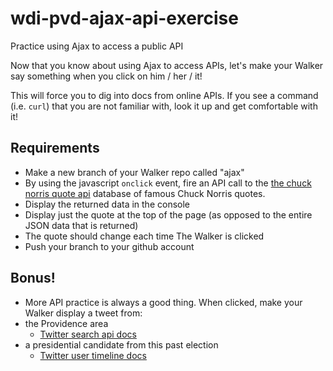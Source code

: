 # wdi-pvd-ajax-api-exercise
Practice using Ajax to access a public API

Now that you know about using Ajax to access APIs, let's make your Walker say something when you click on him / her / it!

This will force you to dig into docs from online APIs. If you see a command (i.e. `curl`) that you are not familiar with, look it up and get comfortable with it! 

## Requirements
- Make a new branch of your Walker repo called "ajax"
- By using the javascript `onclick` event, fire an API call to the [the chuck norris quote api](http://www.icndb.com/api/) database of famous Chuck Norris quotes.
- Display the returned data in the console
- Display just the quote at the top of the page (as opposed to the entire JSON data that is returned)
- The quote should change each time The Walker is clicked
- Push your branch to your github account

## Bonus!
 - More API practice is always a good thing. When clicked, make your Walker display a tweet from:
  - the Providence area
    - [Twitter search api docs](https://dev.twitter.com/rest/reference/get/search/tweets)
  - a presidential candidate from this past election
    - [Twitter user timeline docs](https://dev.twitter.com/rest/reference/get/statuses/user_timeline)


